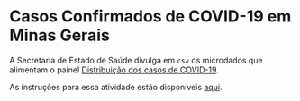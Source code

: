 # Casos Confirmados de COVID-19 em Minas Gerais

A Secretaria de Estado de Saúde divulga em `csv` os microdados que alimentam o painel [Distribuição dos casos de COVID-19](https://www.saude.mg.gov.br/coronavirus/painel).

As instruções para essa atividade estão disponíveis [aqui]().
